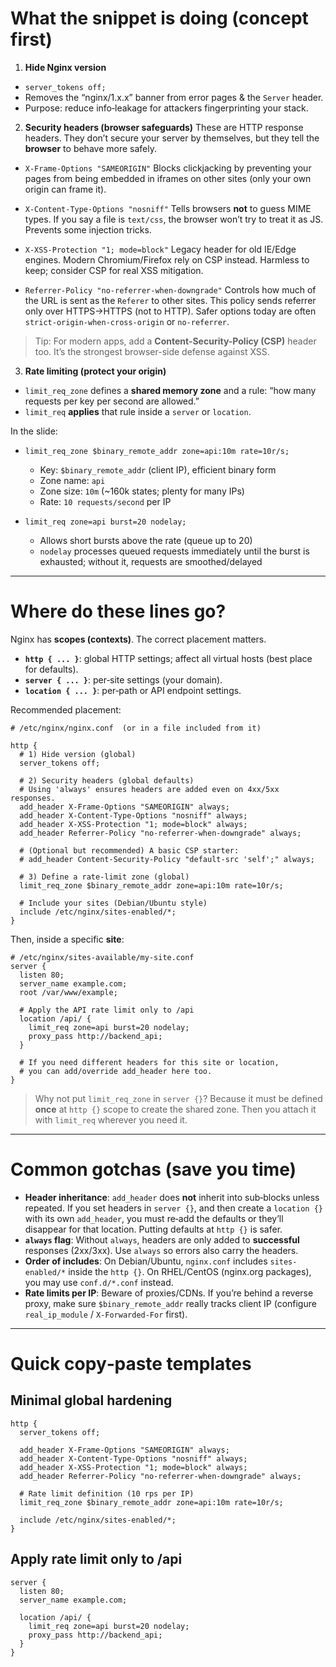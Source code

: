 

# What the snippet is doing (concept first)

1. **Hide Nginx version**

* `server_tokens off;`
* Removes the “nginx/1.x.x” banner from error pages & the `Server` header.
* Purpose: reduce info‑leakage for attackers fingerprinting your stack.

2. **Security headers (browser safeguards)**
   These are HTTP response headers. They don’t secure your server by themselves, but they tell the **browser** to behave more safely.

* `X-Frame-Options "SAMEORIGIN"`
  Blocks clickjacking by preventing your pages from being embedded in iframes on other sites (only your own origin can frame it).

* `X-Content-Type-Options "nosniff"`
  Tells browsers **not** to guess MIME types. If you say a file is `text/css`, the browser won’t try to treat it as JS. Prevents some injection tricks.

* `X-XSS-Protection "1; mode=block"`
  Legacy header for old IE/Edge engines. Modern Chromium/Firefox rely on CSP instead. Harmless to keep; consider CSP for real XSS mitigation.

* `Referrer-Policy "no-referrer-when-downgrade"`
  Controls how much of the URL is sent as the `Referer` to other sites. This policy sends referrer only over HTTPS→HTTPS (not to HTTP). Safer options today are often `strict-origin-when-cross-origin` or `no-referrer`.

> Tip: For modern apps, add a **Content-Security-Policy (CSP)** header too. It’s the strongest browser-side defense against XSS.

3. **Rate limiting (protect your origin)**

* `limit_req_zone` defines a **shared memory zone** and a rule: “how many requests per key per second are allowed.”
* `limit_req` **applies** that rule inside a `server` or `location`.

In the slide:

* `limit_req_zone $binary_remote_addr zone=api:10m rate=10r/s;`

  * Key: `$binary_remote_addr` (client IP), efficient binary form
  * Zone name: `api`
  * Zone size: `10m` (\~160k states; plenty for many IPs)
  * Rate: `10 requests/second` per IP
* `limit_req zone=api burst=20 nodelay;`

  * Allows short bursts above the rate (queue up to 20)
  * `nodelay` processes queued requests immediately until the burst is exhausted; without it, requests are smoothed/delayed

---

# Where do these lines go?

Nginx has **scopes (contexts)**. The correct placement matters.

* **`http { ... }`**: global HTTP settings; affect all virtual hosts (best place for defaults).
* **`server { ... }`**: per‑site settings (your domain).
* **`location { ... }`**: per‑path or API endpoint settings.

Recommended placement:

```nginx
# /etc/nginx/nginx.conf  (or in a file included from it)

http {
  # 1) Hide version (global)
  server_tokens off;

  # 2) Security headers (global defaults)
  # Using 'always' ensures headers are added even on 4xx/5xx responses.
  add_header X-Frame-Options "SAMEORIGIN" always;
  add_header X-Content-Type-Options "nosniff" always;
  add_header X-XSS-Protection "1; mode=block" always;
  add_header Referrer-Policy "no-referrer-when-downgrade" always;

  # (Optional but recommended) A basic CSP starter:
  # add_header Content-Security-Policy "default-src 'self';" always;

  # 3) Define a rate-limit zone (global)
  limit_req_zone $binary_remote_addr zone=api:10m rate=10r/s;

  # Include your sites (Debian/Ubuntu style)
  include /etc/nginx/sites-enabled/*;
}
```

Then, inside a specific **site**:

```nginx
# /etc/nginx/sites-available/my-site.conf
server {
  listen 80;
  server_name example.com;
  root /var/www/example;

  # Apply the API rate limit only to /api
  location /api/ {
    limit_req zone=api burst=20 nodelay;
    proxy_pass http://backend_api;
  }

  # If you need different headers for this site or location,
  # you can add/override add_header here too.
}
```

> Why not put `limit_req_zone` in `server {}`?
> Because it must be defined **once** at `http {}` scope to create the shared zone. Then you attach it with `limit_req` wherever you need it.

---

# Common gotchas (save you time)

* **Header inheritance**: `add_header` does **not** inherit into sub‑blocks unless repeated. If you set headers in `server {}`, and then create a `location {}` with its own `add_header`, you must re‑add the defaults or they’ll disappear for that location. Putting defaults at `http {}` is safer.
* **`always` flag**: Without `always`, headers are only added to **successful** responses (2xx/3xx). Use `always` so errors also carry the headers.
* **Order of includes**: On Debian/Ubuntu, `nginx.conf` includes `sites-enabled/*` inside the `http {}`. On RHEL/CentOS (nginx.org packages), you may use `conf.d/*.conf` instead.
* **Rate limits per IP**: Beware of proxies/CDNs. If you’re behind a reverse proxy, make sure `$binary_remote_addr` really tracks client IP (configure `real_ip_module` / `X-Forwarded-For` first).

---

# Quick copy‑paste templates

## Minimal global hardening

```nginx
http {
  server_tokens off;

  add_header X-Frame-Options "SAMEORIGIN" always;
  add_header X-Content-Type-Options "nosniff" always;
  add_header X-XSS-Protection "1; mode=block" always;
  add_header Referrer-Policy "no-referrer-when-downgrade" always;

  # Rate limit definition (10 rps per IP)
  limit_req_zone $binary_remote_addr zone=api:10m rate=10r/s;

  include /etc/nginx/sites-enabled/*;
}
```

## Apply rate limit only to /api

```nginx
server {
  listen 80;
  server_name example.com;

  location /api/ {
    limit_req zone=api burst=20 nodelay;
    proxy_pass http://backend_api;
  }
}
```